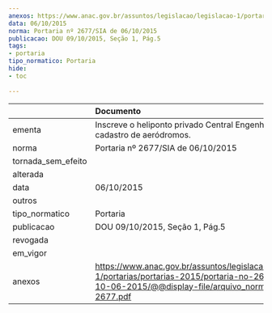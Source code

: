 ```yaml
---
anexos: https://www.anac.gov.br/assuntos/legislacao/legislacao-1/portarias/portarias-2015/portaria-no-2677-sia-de-10-06-2015/@@display-file/arquivo_norma/PA2015-2677.pdf
data: 06/10/2015
norma: Portaria nº 2677/SIA de 06/10/2015
publicacao: DOU 09/10/2015, Seção 1, Pág.5
tags:
- portaria
tipo_normatico: Portaria
hide: 
- toc 
 
---
```


|                    | Documento                                                                                                                                                         |
|:-------------------|:------------------------------------------------------------------------------------------------------------------------------------------------------------------|
| ementa             | Inscreve o heliponto privado Central Engenharia (MA) no cadastro de aeródromos.                                                                                   |
| norma              | Portaria nº 2677/SIA de 06/10/2015                                                                                                                                |
| tornada_sem_efeito |                                                                                                                                                                   |
| alterada           |                                                                                                                                                                   |
| data               | 06/10/2015                                                                                                                                                        |
| outros             |                                                                                                                                                                   |
| tipo_normatico     | Portaria                                                                                                                                                          |
| publicacao         | DOU 09/10/2015, Seção 1, Pág.5                                                                                                                                    |
| revogada           |                                                                                                                                                                   |
| em_vigor           |                                                                                                                                                                   |
| anexos             | https://www.anac.gov.br/assuntos/legislacao/legislacao-1/portarias/portarias-2015/portaria-no-2677-sia-de-10-06-2015/@@display-file/arquivo_norma/PA2015-2677.pdf |